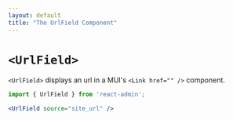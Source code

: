 ```yaml
---
layout: default
title: "The UrlField Component"
---
```


# `<UrlField>`


`<UrlField>` displays an url in a MUI's `<Link href="" />` component.

```jsx
import { UrlField } from 'react-admin';

<UrlField source="site_url" />
```
